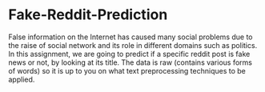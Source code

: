 # Fake-Reddit-Prediction
False information on the Internet has caused many social problems due to the raise of social network and its role in different domains such as politics. In this assignment, we are going to predict if a specific reddit post is fake news or not, by looking at its title. The data is raw (contains various forms of words) so it is up to you on what text preprocessing techniques to be applied.

